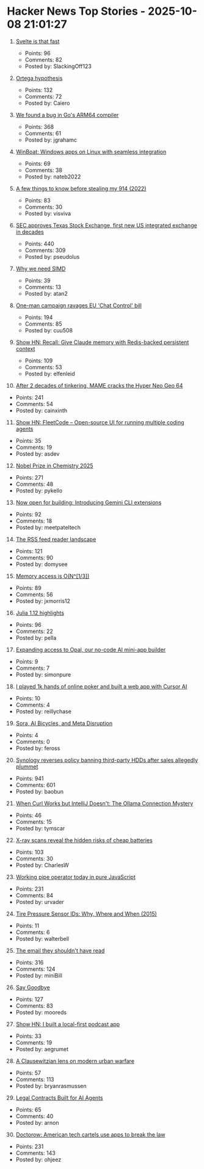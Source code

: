 # Hacker News Top Stories - 2025-10-08 21:01:27

1. [Svelte is that fast](https://chuniversiteit.nl/papers/svelte-is-fast)
   - Points: 96
   - Comments: 82
   - Posted by: SlackingOff123

2. [Ortega hypothesis](https://en.wikipedia.org/wiki/Ortega_hypothesis)
   - Points: 132
   - Comments: 72
   - Posted by: Caiero

3. [We found a bug in Go's ARM64 compiler](https://blog.cloudflare.com/how-we-found-a-bug-in-gos-arm64-compiler/)
   - Points: 368
   - Comments: 61
   - Posted by: jgrahamc

4. [WinBoat: Windows apps on Linux with seamless integration](https://www.winboat.app/)
   - Points: 69
   - Comments: 38
   - Posted by: nateb2022

5. [A few things to know before stealing my 914 (2022)](https://www.hagerty.com/media/advice/a-few-things-to-know-before-you-steal-my-914/)
   - Points: 83
   - Comments: 30
   - Posted by: visviva

6. [SEC approves Texas Stock Exchange, first new US integrated exchange in decades](https://www.cbsnews.com/texas/news/sec-approves-texas-stock-exchange-txse/)
   - Points: 440
   - Comments: 309
   - Posted by: pseudolus

7. [Why we need SIMD](https://parallelprogrammer.substack.com/p/why-we-need-simd-the-real-reason)
   - Points: 39
   - Comments: 13
   - Posted by: atan2

8. [One-man campaign ravages EU 'Chat Control' bill](https://www.politico.eu/article/one-man-spam-campaign-ravages-eu-chat-control-bill-fight-chat-control/)
   - Points: 194
   - Comments: 85
   - Posted by: cuu508

9. [Show HN: Recall: Give Claude memory with Redis-backed persistent context](https://www.npmjs.com/package/@joseairosa/recall)
   - Points: 109
   - Comments: 53
   - Posted by: elfenleid

10. [After 2 decades of tinkering, MAME cracks the Hyper Neo Geo 64](https://www.readonlymemo.com/mame-hyper-neo-geo-support-sound-emulation/)
   - Points: 241
   - Comments: 54
   - Posted by: cainxinth

11. [Show HN: FleetCode – Open-source UI for running multiple coding agents](https://github.com/built-by-as/FleetCode)
   - Points: 35
   - Comments: 19
   - Posted by: asdev

12. [Nobel Prize in Chemistry 2025](https://www.nobelprize.org/prizes/chemistry/2025/popular-information/)
   - Points: 271
   - Comments: 48
   - Posted by: pykello

13. [Now open for building: Introducing Gemini CLI extensions](https://blog.google/technology/developers/gemini-cli-extensions/)
   - Points: 92
   - Comments: 18
   - Posted by: meetpateltech

14. [The RSS feed reader landscape](https://lighthouseapp.io/blog/feed-reader-deep-dive)
   - Points: 121
   - Comments: 90
   - Posted by: domysee

15. [Memory access is O(N^[1/3])](https://vitalik.eth.limo/general/2025/10/05/memory13.html)
   - Points: 89
   - Comments: 56
   - Posted by: jxmorris12

16. [Julia 1.12 highlights](https://julialang.org/blog/2025/10/julia-1.12-highlights/)
   - Points: 96
   - Comments: 22
   - Posted by: pella

17. [Expanding access to Opal, our no-code AI mini-app builder](https://blog.google/technology/google-labs/opal-expansion/)
   - Points: 9
   - Comments: 7
   - Posted by: simonpure

18. [I played 1k hands of online poker and built a web app with Cursor AI](https://blog.rchase.com/i-played-1-000-hands-of-online-poker-and-built-a-web-app-with-cursor-ai/)
   - Points: 10
   - Comments: 4
   - Posted by: reillychase

19. [Sora, AI Bicycles, and Meta Disruption](https://stratechery.com/2025/sora-ai-bicycles-and-meta-disruption/)
   - Points: 4
   - Comments: 0
   - Posted by: feross

20. [Synology reverses policy banning third-party HDDs after sales allegedly plummet](https://www.guru3d.com/story/synology-reverses-policy-banning-thirdparty-hdds-after-nas-sales-plummet/)
   - Points: 941
   - Comments: 601
   - Posted by: baobun

21. [When Curl Works but IntelliJ Doesn't: The Ollama Connection Mystery](https://blog.tymscar.com/posts/intellijollamaconnectionmystery/)
   - Points: 46
   - Comments: 15
   - Posted by: tymscar

22. [X-ray scans reveal the hidden risks of cheap batteries](https://www.theverge.com/news/784966/lumafield-x-ray-ct-scan-lithium-ion-battery-risks-manufacturing-defect)
   - Points: 103
   - Comments: 30
   - Posted by: CharlesW

23. [Working pipe operator today in pure JavaScript](https://github.com/irony/aspipes)
   - Points: 231
   - Comments: 84
   - Posted by: urvader

24. [Tire Pressure Sensor IDs: Why, Where and When (2015)](https://www.tomorrowstechnician.com/tpms-sensor-ids-why-where-and-when/)
   - Points: 11
   - Comments: 6
   - Posted by: walterbell

25. [The email they shouldn't have read](https://it-notes.dragas.net/2025/10/08/the-email-they-shouldnt-have-read/)
   - Points: 316
   - Comments: 124
   - Posted by: miniBill

26. [Say Goodbye](https://www.mooreds.com/wordpress/archives/3717)
   - Points: 127
   - Comments: 83
   - Posted by: mooreds

27. [Show HN: I built a local-first podcast app](https://wherever.audio)
   - Points: 33
   - Comments: 19
   - Posted by: aegrumet

28. [A Clausewitzian lens on modern urban warfare](https://mwi.westpoint.edu/a-clausewitzian-lens-on-modern-urban-warfare/)
   - Points: 57
   - Comments: 113
   - Posted by: bryanrasmussen

29. [Legal Contracts Built for AI Agents](https://paid.ai/blog/ai-agents/paid-gitlaw-introducing-legal-contracts-built-for-ai-agents)
   - Points: 65
   - Comments: 40
   - Posted by: arnon

30. [Doctorow: American tech cartels use apps to break the law](https://lithub.com/how-american-tech-cartels-use-apps-to-break-the-law/)
   - Points: 231
   - Comments: 143
   - Posted by: ohjeez

